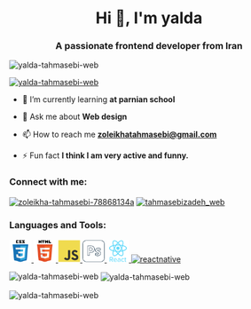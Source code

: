 <h1 align="center">Hi 👋, I'm yalda</h1>
<h3 align="center">A passionate frontend developer from Iran</h3>

<p align="left"> <img src="https://komarev.com/ghpvc/?username=yalda-tahmasebi-web&label=Profile%20views&color=0e75b6&style=flat" alt="yalda-tahmasebi-web" /> </p>

<p align="left"> <a href="https://github.com/ryo-ma/github-profile-trophy"><img src="https://github-profile-trophy.vercel.app/?username=yalda-tahmasebi-web" alt="yalda-tahmasebi-web" /></a> </p>

- 🌱 I’m currently learning **at parnian school**

- 💬 Ask me about **Web design**

- 📫 How to reach me **zoleikhatahmasebi@gmail.com**

- ⚡ Fun fact **I think I am very active and funny.**

<h3 align="left">Connect with me:</h3>
<p align="left">
<a href="https://linkedin.com/in/zoleikha-tahmasebi-78868134a" target="blank"><img align="center" src="https://raw.githubusercontent.com/rahuldkjain/github-profile-readme-generator/master/src/images/icons/Social/linked-in-alt.svg" alt="zoleikha-tahmasebi-78868134a" height="30" width="40" /></a>
<a href="https://instagram.com/tahmasebizadeh_web" target="blank"><img align="center" src="https://raw.githubusercontent.com/rahuldkjain/github-profile-readme-generator/master/src/images/icons/Social/instagram.svg" alt="tahmasebizadeh_web" height="30" width="40" /></a>
</p>

<h3 align="left">Languages and Tools:</h3>
<p align="left"> <a href="https://www.w3schools.com/css/" target="_blank" rel="noreferrer"> <img src="https://raw.githubusercontent.com/devicons/devicon/master/icons/css3/css3-original-wordmark.svg" alt="css3" width="40" height="40"/> </a> <a href="https://www.w3.org/html/" target="_blank" rel="noreferrer"> <img src="https://raw.githubusercontent.com/devicons/devicon/master/icons/html5/html5-original-wordmark.svg" alt="html5" width="40" height="40"/> </a> <a href="https://developer.mozilla.org/en-US/docs/Web/JavaScript" target="_blank" rel="noreferrer"> <img src="https://raw.githubusercontent.com/devicons/devicon/master/icons/javascript/javascript-original.svg" alt="javascript" width="40" height="40"/> </a> <a href="https://www.photoshop.com/en" target="_blank" rel="noreferrer"> <img src="https://raw.githubusercontent.com/devicons/devicon/master/icons/photoshop/photoshop-line.svg" alt="photoshop" width="40" height="40"/> </a> <a href="https://reactjs.org/" target="_blank" rel="noreferrer"> <img src="https://raw.githubusercontent.com/devicons/devicon/master/icons/react/react-original-wordmark.svg" alt="react" width="40" height="40"/> </a> <a href="https://reactnative.dev/" target="_blank" rel="noreferrer"> <img src="https://reactnative.dev/img/header_logo.svg" alt="reactnative" width="40" height="40"/> </a> </p>

<p><img align="left" src="https://github-readme-stats.vercel.app/api/top-langs?username=yalda-tahmasebi-web&show_icons=true&locale=en&layout=compact" alt="yalda-tahmasebi-web" /></p>

<p>&nbsp;<img align="center" src="https://github-readme-stats.vercel.app/api?username=yalda-tahmasebi-web&show_icons=true&locale=en" alt="yalda-tahmasebi-web" /></p>

<p><img align="center" src="https://github-readme-streak-stats.herokuapp.com/?user=yalda-tahmasebi-web&" alt="yalda-tahmasebi-web" /></p>

